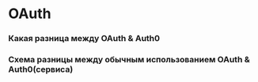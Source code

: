 # OAuth

### Какая разница между OAuth & Auth0

### Схема разницы между обычным использованием OAuth & Auth0(сервиса)
